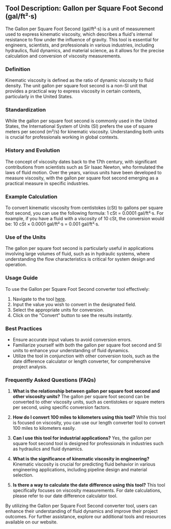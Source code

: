 ## Tool Description: Gallon per Square Foot Second (gal/ft²·s)

The Gallon per Square Foot Second (gal/ft²·s) is a unit of measurement used to express kinematic viscosity, which describes a fluid's internal resistance to flow under the influence of gravity. This tool is essential for engineers, scientists, and professionals in various industries, including hydraulics, fluid dynamics, and material science, as it allows for the precise calculation and conversion of viscosity measurements.

### Definition
Kinematic viscosity is defined as the ratio of dynamic viscosity to fluid density. The unit gallon per square foot second is a non-SI unit that provides a practical way to express viscosity in certain contexts, particularly in the United States.

### Standardization
While the gallon per square foot second is commonly used in the United States, the International System of Units (SI) prefers the use of square meters per second (m²/s) for kinematic viscosity. Understanding both units is crucial for professionals working in global contexts.

### History and Evolution
The concept of viscosity dates back to the 17th century, with significant contributions from scientists such as Sir Isaac Newton, who formulated the laws of fluid motion. Over the years, various units have been developed to measure viscosity, with the gallon per square foot second emerging as a practical measure in specific industries.

### Example Calculation
To convert kinematic viscosity from centistokes (cSt) to gallons per square foot second, you can use the following formula:
1 cSt = 0.0001 gal/ft²·s.
For example, if you have a fluid with a viscosity of 10 cSt, the conversion would be:
10 cSt × 0.0001 gal/ft²·s = 0.001 gal/ft²·s.

### Use of the Units
The gallon per square foot second is particularly useful in applications involving large volumes of fluid, such as in hydraulic systems, where understanding the flow characteristics is critical for system design and operation.

### Usage Guide
To use the Gallon per Square Foot Second converter tool effectively:
1. Navigate to the tool [here](https://www.inayam.co/unit-converter/viscosity_kinematic).
2. Input the value you wish to convert in the designated field.
3. Select the appropriate units for conversion.
4. Click on the "Convert" button to see the results instantly.

### Best Practices
- Ensure accurate input values to avoid conversion errors.
- Familiarize yourself with both the gallon per square foot second and SI units to enhance your understanding of fluid dynamics.
- Utilize the tool in conjunction with other conversion tools, such as the date difference calculator or length converter, for comprehensive project analysis.

### Frequently Asked Questions (FAQs)

1. **What is the relationship between gallon per square foot second and other viscosity units?**
   The gallon per square foot second can be converted to other viscosity units, such as centistokes or square meters per second, using specific conversion factors.

2. **How do I convert 100 miles to kilometers using this tool?**
   While this tool is focused on viscosity, you can use our length converter tool to convert 100 miles to kilometers easily.

3. **Can I use this tool for industrial applications?**
   Yes, the gallon per square foot second tool is designed for professionals in industries such as hydraulics and fluid dynamics.

4. **What is the significance of kinematic viscosity in engineering?**
   Kinematic viscosity is crucial for predicting fluid behavior in various engineering applications, including pipeline design and material selection.

5. **Is there a way to calculate the date difference using this tool?**
   This tool specifically focuses on viscosity measurements. For date calculations, please refer to our date difference calculator tool.

By utilizing the Gallon per Square Foot Second converter tool, users can enhance their understanding of fluid dynamics and improve their project outcomes. For further assistance, explore our additional tools and resources available on our website.